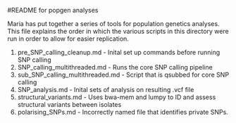 #README for popgen analyses


Maria has put together a series of tools for population genetics analyses. This file explains the order in which the various scripts in this directory were run in order to allow for easier replication.

1. pre_SNP_calling_cleanup.md - Inital set up commands before running SNP calling
2. SNP_calling_multithreaded.md - Runs the core SNP calling pipeline
3. sub_SNP_calling_multithreaded.md - Script that is qsubbed for core SNP calling
4. SNP_analysis.md - Inital sets of analysis on resulting .vcf file
5. structural_variants.md - Uses bwa-mem and lumpy to ID and assess structural variants between isolates
6. polarising_SNPs.md - Incorrectly named file that identifies private SNPs.
